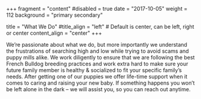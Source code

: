 +++
fragment = "content"
#disabled = true
date = "2017-10-05"
weight = 112
background = "primary secondary"

title = "What We Do"
#title_align = "left" # Default is center, can be left, right or center
content_align = "center"
+++

We’re passionate about what we do, but more importantly we understand the frustrations of searching high and low while trying to avoid scams and puppy mills alike. We work diligently to ensure that we are following the best French Bulldog breeding practices and work extra hard to make sure your future family member is healthy & socialized to fit your specific family’s needs. After getting one of our puppies we offer life-time support when it comes to caring and raising your new baby. If something happens you won’t be left alone in the dark – we will assist you, so you can reach out anytime.
